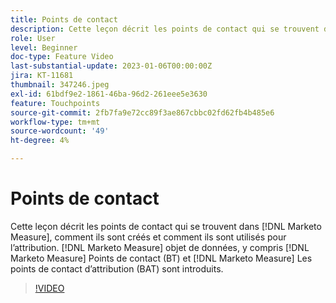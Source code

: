 ```yaml
---
title: Points de contact
description: Cette leçon décrit les points de contact qui se trouvent dans [!DNL Marketo Measure], how they are created, and how they are used for attribution. [!DNL Marketo Measure] objet de données, y compris [!DNL Marketo Measure] Points de contact (BT) et [!DNL Marketo Measure] Les points de contact d’attribution (BAT) sont introduits.
role: User
level: Beginner
doc-type: Feature Video
last-substantial-update: 2023-01-06T00:00:00Z
jira: KT-11681
thumbnail: 347246.jpeg
exl-id: 61bdf9e2-1861-46ba-96d2-261eee5e3630
feature: Touchpoints
source-git-commit: 2fb7fa9e72cc89f3ae867cbbc02fd62fb4b485e6
workflow-type: tm+mt
source-wordcount: '49'
ht-degree: 4%

---
```


# Points de contact

Cette leçon décrit les points de contact qui se trouvent dans [!DNL Marketo Measure], comment ils sont créés et comment ils sont utilisés pour l’attribution. [!DNL Marketo Measure] objet de données, y compris [!DNL Marketo Measure] Points de contact (BT) et [!DNL Marketo Measure] Les points de contact d’attribution (BAT) sont introduits.

>[!VIDEO](https://video.tv.adobe.com/v/347246/?quality=12&learn=on)
